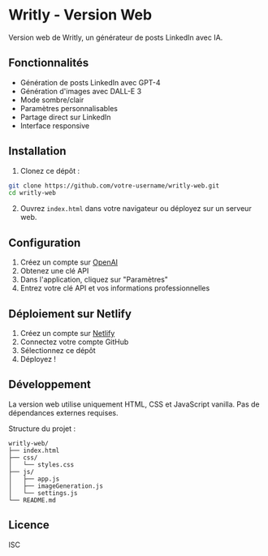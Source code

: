 # Writly - Version Web

Version web de Writly, un générateur de posts LinkedIn avec IA.

## Fonctionnalités

- Génération de posts LinkedIn avec GPT-4
- Génération d'images avec DALL-E 3
- Mode sombre/clair
- Paramètres personnalisables
- Partage direct sur LinkedIn
- Interface responsive

## Installation

1. Clonez ce dépôt :
```bash
git clone https://github.com/votre-username/writly-web.git
cd writly-web
```

2. Ouvrez `index.html` dans votre navigateur ou déployez sur un serveur web.

## Configuration

1. Créez un compte sur [OpenAI](https://platform.openai.com)
2. Obtenez une clé API
3. Dans l'application, cliquez sur "Paramètres"
4. Entrez votre clé API et vos informations professionnelles

## Déploiement sur Netlify

1. Créez un compte sur [Netlify](https://www.netlify.com)
2. Connectez votre compte GitHub
3. Sélectionnez ce dépôt
4. Déployez !

## Développement

La version web utilise uniquement HTML, CSS et JavaScript vanilla. Pas de dépendances externes requises.

Structure du projet :
```
writly-web/
├── index.html
├── css/
│   └── styles.css
├── js/
│   ├── app.js
│   ├── imageGeneration.js
│   └── settings.js
└── README.md
```

## Licence

ISC 